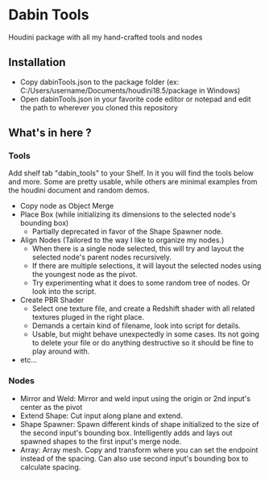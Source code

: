 # Dabin Tools

Houdini package with all my hand-crafted tools and nodes

## Installation

- Copy dabinTools.json to the package folder (ex: C:/Users/username/Documents/houdini18.5/package in Windows)
- Open dabinTools.json in your favorite code editor or notepad and edit the path to wherever you cloned this repository

## What's in here ?

### Tools
Add shelf tab "dabin_tools" to your Shelf. In it you will find the tools below and more.
Some are pretty usable, while others are minimal examples from the houdini document and random demos.
- Copy node as Object Merge
- Place Box (while initializing its dimensions to the selected node's bounding box)
  - Partially deprecated in favor of the Shape Spawner node.
- Align Nodes (Tailored to the way I like to organize my nodes.)
  - When there is a single node selected, this will try and layout the selected node's parent nodes recursively.
  - If there are multiple selections, it will layout the selected nodes using the youngest node as the pivot.
  - Try experimenting what it does to some random tree of nodes. Or look into the script.
- Create PBR Shader
  - Select one texture file, and create a Redshift shader with all related textures pluged in the right place.
  - Demands a certain kind of filename, look into script for details.
  - Usable, but might behave unexpectedly in some cases. Its not going to delete your file or do anything destructive so
    it should be fine to play around with.
- etc...

### Nodes
- Mirror and Weld: Mirror and weld input using the origin or 2nd input's center as the pivot
- Extend Shape: Cut input along plane and extend.
- Shape Spawner: Spawn different kinds of shape initialized to the size of the second input's bounding box. Intelligently adds and lays out spawned shapes to the first input's merge node.
- Array: Array mesh. Copy and transform where you can set the endpoint instead of the spacing. Can also use second input's bounding box to calculate spacing.

